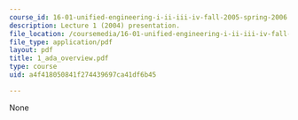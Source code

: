 ```yaml
---
course_id: 16-01-unified-engineering-i-ii-iii-iv-fall-2005-spring-2006
description: Lecture 1 (2004) presentation.
file_location: /coursemedia/16-01-unified-engineering-i-ii-iii-iv-fall-2005-spring-2006/a4f418050841f274439697ca41df6b45_1_ada_overview.pdf
file_type: application/pdf
layout: pdf
title: 1_ada_overview.pdf
type: course
uid: a4f418050841f274439697ca41df6b45

---
```

None